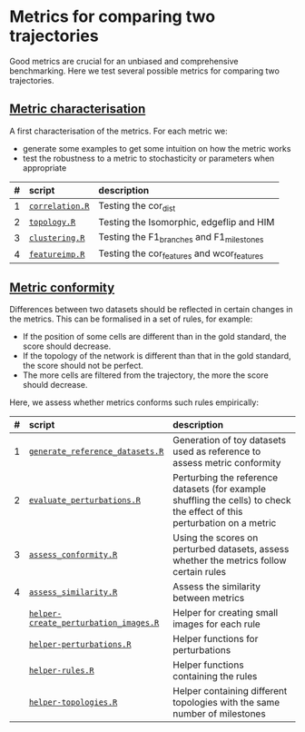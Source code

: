 
# Metrics for comparing two trajectories

Good metrics are crucial for an unbiased and comprehensive benchmarking. Here we test several possible metrics for comparing two trajectories.

## [Metric characterisation](01-individual_metrics)

A first characterisation of the metrics. For each metric we:

-   generate some examples to get some intuition on how the metric works
-   test the robustness to a metric to stochasticity or parameters when appropriate

|   \#| script                                                    | description                                                    |
|----:|:----------------------------------------------------------|:---------------------------------------------------------------|
|    1| [`correlation.R`](01-individual_metrics/01-correlation.R) | Testing the cor<sub>dist</sub>                                 |
|    2| [`topology.R`](01-individual_metrics/02-topology.R)       | Testing the Isomorphic, edgeflip and HIM                       |
|    3| [`clustering.R`](01-individual_metrics/03-clustering.R)   | Testing the F1<sub>branches</sub> and F1<sub>milestones</sub>  |
|    4| [`featureimp.R`](01-individual_metrics/04-featureimp.R)   | Testing the cor<sub>features</sub> and wcor<sub>features</sub> |

## [Metric conformity](02-metric_conformity)

Differences between two datasets should be reflected in certain changes in the metrics. This can be formalised in a set of rules, for example:

-   If the position of some cells are different than in the gold standard, the score should decrease.
-   If the topology of the network is different than that in the gold standard, the score should not be perfect.
-   The more cells are filtered from the trajectory, the more the score should decrease.

Here, we assess whether metrics conforms such rules empirically:

<table>
<colgroup>
<col width="2%" />
<col width="37%" />
<col width="59%" />
</colgroup>
<thead>
<tr class="header">
<th align="left">#</th>
<th align="left">script</th>
<th align="left">description</th>
</tr>
</thead>
<tbody>
<tr class="odd">
<td align="left">1</td>
<td align="left"><a href="02-metric_conformity/01-generate_reference_datasets.R"><code>generate_reference_datasets.R</code></a></td>
<td align="left">Generation of toy datasets used as reference to assess metric conformity</td>
</tr>
<tr class="even">
<td align="left">2</td>
<td align="left"><a href="02-metric_conformity/02-evaluate_perturbations.R"><code>evaluate_perturbations.R</code></a></td>
<td align="left">Perturbing the reference datasets (for example shuffling the cells) to check the effect of this perturbation on a metric</td>
</tr>
<tr class="odd">
<td align="left">3</td>
<td align="left"><a href="02-metric_conformity/03-assess_conformity.R"><code>assess_conformity.R</code></a></td>
<td align="left">Using the scores on perturbed datasets, assess whether the metrics follow certain rules</td>
</tr>
<tr class="even">
<td align="left">4</td>
<td align="left"><a href="02-metric_conformity/04-assess_similarity.R"><code>assess_similarity.R</code></a></td>
<td align="left">Assess the similarity between metrics</td>
</tr>
<tr class="odd">
<td align="left"></td>
<td align="left"><a href="02-metric_conformity/helper-create_perturbation_images.R"><code>helper-create_perturbation_images.R</code></a></td>
<td align="left">Helper for creating small images for each rule</td>
</tr>
<tr class="even">
<td align="left"></td>
<td align="left"><a href="02-metric_conformity/helper-perturbations.R"><code>helper-perturbations.R</code></a></td>
<td align="left">Helper functions for perturbations</td>
</tr>
<tr class="odd">
<td align="left"></td>
<td align="left"><a href="02-metric_conformity/helper-rules.R"><code>helper-rules.R</code></a></td>
<td align="left">Helper functions containing the rules</td>
</tr>
<tr class="even">
<td align="left"></td>
<td align="left"><a href="02-metric_conformity/helper-topologies.R"><code>helper-topologies.R</code></a></td>
<td align="left">Helper containing different topologies with the same number of milestones</td>
</tr>
</tbody>
</table>
